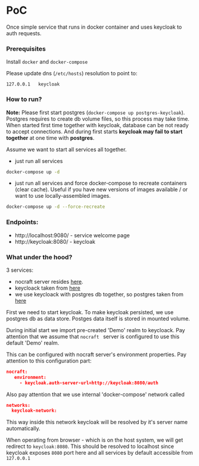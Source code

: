 # PoC

Once simple service that runs in docker container and uses keycloak to auth requests.

### Prerequisites

Install `docker` and `docker-compose`

Please update dns (`/etc/hosts`) resolution to point to:
```text
127.0.0.1	keycloak
```

### How to run?

**Note:** Please first start postgres (`docker-compose up postgres-keycloak`). Postgres requires to create db volume 
files, so this process may take time.
When started first time together with keycloak, database can be not ready to accept connections. And during first
starts **keycloak may fail to start together** at one time with **postgres**.

Assume we want to start all services all together.
- just run all services
```bash
docker-compose up -d
```

- just run all services and force docker-compose to recreate containers (clear cache).
Useful if you have new versions of images available /
or want to use locally-assembled images.
```bash
docker-compose up -d --force-recreate
```

### Endpoints:

* http://localhost:9080/ - service welcome page
* http://keycloak:8080/ - keycloak


### What under the hood?

3 services:
* nocraft server resides [here](https://github.com/Dmitry-itechart/nocraft-server).
* keycloack taken from [here](https://hub.docker.com/r/jboss/keycloak/)
* we use keycloack with postgres db together, so postgres taken from [here](https://hub.docker.com/_/postgres)

First we need to start keycloak. To make keycloak persisted, we use postgres db as data store. Postges data itself is
 stored in mounted volume.
 
 During initial start we import pre-created 'Demo' realm to keycloack. Pay attention that we assume that `nocraft
 ` server is configured to use this default 'Demo' realm.
 
 This can be configured with nocraft server's environment properties. Pay attention to this configuration part:
 ```json
nocraft:
    environment:
      - keycloak.auth-server-url=http://keycloak:8080/auth
```

Also pay attention that we use internal 'docker-compose' network called 
```json
networks:
  keycloak-network:
```
This way inside this network keycloak will be resolved by it's server name automatically.

When operating from browser - which is on the host system, we will get redirect to `keycloak:8080`. This should be
 resolved to localhost since keycloak exposes `8080` port here and all services by default accessible from `127.0.0.1`
